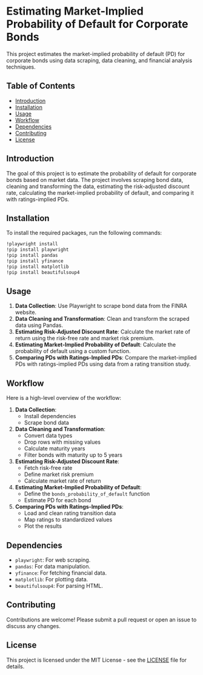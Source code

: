 # Estimating Market-Implied Probability of Default for Corporate Bonds

This project estimates the market-implied probability of default (PD) for corporate bonds using data scraping, data cleaning, and financial analysis techniques.

## Table of Contents

- [Introduction](#introduction)
- [Installation](#installation)
- [Usage](#usage)
- [Workflow](#workflow)
- [Dependencies](#dependencies)
- [Contributing](#contributing)
- [License](#license)

## Introduction

The goal of this project is to estimate the probability of default for corporate bonds based on market data. The project involves scraping bond data, cleaning and transforming the data, estimating the risk-adjusted discount rate, calculating the market-implied probability of default, and comparing it with ratings-implied PDs.

## Installation

To install the required packages, run the following commands:

```bash
!playwright install
!pip install playwright
!pip install pandas
!pip install yfinance
!pip install matplotlib
!pip install beautifulsoup4
```

## Usage

1. **Data Collection**: Use Playwright to scrape bond data from the FINRA website.
2. **Data Cleaning and Transformation**: Clean and transform the scraped data using Pandas.
3. **Estimating Risk-Adjusted Discount Rate**: Calculate the market rate of return using the risk-free rate and market risk premium.
4. **Estimating Market-Implied Probability of Default**: Calculate the probability of default using a custom function.
5. **Comparing PDs with Ratings-Implied PDs**: Compare the market-implied PDs with ratings-implied PDs using data from a rating transition study.

## Workflow

Here is a high-level overview of the workflow:

1. **Data Collection**:
    - Install dependencies
    - Scrape bond data
2. **Data Cleaning and Transformation**:
    - Convert data types
    - Drop rows with missing values
    - Calculate maturity years
    - Filter bonds with maturity up to 5 years
3. **Estimating Risk-Adjusted Discount Rate**:
    - Fetch risk-free rate
    - Define market risk premium
    - Calculate market rate of return
4. **Estimating Market-Implied Probability of Default**:
    - Define the `bonds_probability_of_default` function
    - Estimate PD for each bond
5. **Comparing PDs with Ratings-Implied PDs**:
    - Load and clean rating transition data
    - Map ratings to standardized values
    - Plot the results

## Dependencies

- `playwright`: For web scraping.
- `pandas`: For data manipulation.
- `yfinance`: For fetching financial data.
- `matplotlib`: For plotting data.
- `beautifulsoup4`: For parsing HTML.

## Contributing

Contributions are welcome! Please submit a pull request or open an issue to discuss any changes.

## License

This project is licensed under the MIT License - see the [LICENSE](LICENSE) file for details.
